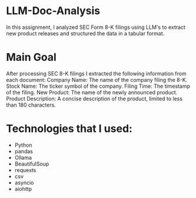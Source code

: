 # LLM-Doc-Analysis
In this assignment, I analyzed SEC Form 8-K filings using LLM's to extract new product releases and structured the data in a tabular format. 

# Main Goal
After processing SEC 8-K filings I extracted the following information from each document:
Company Name: The name of the company filing the 8-K.
Stock Name: The ticker symbol of the company.
Filing Time: The timestamp of the filing.
New Product: The name of the newly announced product.
Product Description: A concise description of the product, limited to less than 180 characters.

# Technologies that I used:
* Python
* pandas
* Ollama
* BeautifulSoup
* requests
* csv
* asyncio
* aiohttp

